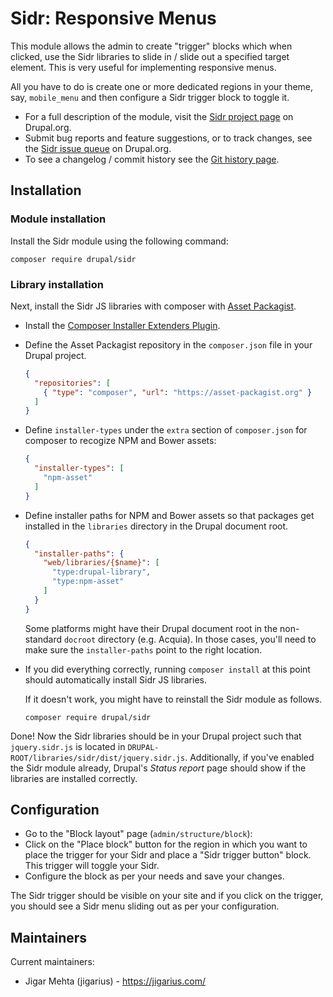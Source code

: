 # Sidr: Responsive Menus

This module allows the admin to create "trigger" blocks which when clicked, use
the Sidr libraries to slide in / slide out a specified target element. This is
very useful for implementing responsive menus.

All you have to do is create one or more dedicated regions in your theme, say,
`mobile_menu` and then configure a Sidr trigger block to toggle it.

  * For a full description of the module, visit the
    [Sidr project page](https://www.drupal.org/project/sidr) on Drupal.org.
  * Submit bug reports and feature suggestions, or to track changes, see the
    [Sidr issue queue](https://www.drupal.org/project/issues/search/sidr) on
    Drupal.org.
  * To see a changelog / commit history see the
    [Git history page](https://git.drupalcode.org/project/sidr/commits).

## Installation

### Module installation

Install the Sidr module using the following command:
  ```
  composer require drupal/sidr
  ```

### Library installation

Next, install the Sidr JS libraries with composer with
[Asset Packagist](https://asset-packagist.org/).

  * Install the [Composer Installer Extenders Plugin](https://github.com/oomphinc/composer-installers-extender).
  * Define the Asset Packagist repository in the `composer.json` file in your
    Drupal project.
    ```json
    {
      "repositories": [
        { "type": "composer", "url": "https://asset-packagist.org" }
      ]
    }
    ```
  * Define `installer-types` under the `extra` section of `composer.json`
    for composer to recogize NPM and Bower assets:
    ```json
    {
      "installer-types": [
        "npm-asset"
      ]
    }
    ```
  * Define installer paths for NPM and Bower assets so that packages get
    installed in the `libraries` directory in the Drupal document root.
    ```json
    {
      "installer-paths": {
        "web/libraries/{$name}": [
          "type:drupal-library",
          "type:npm-asset"
        ]
      }
    }
    ```
    Some platforms might have their Drupal document root in the non-standard
    `docroot` directory (e.g. Acquia). In those cases, you'll need to make
    sure the `installer-paths` point to the right location.
  * If you did everything correctly, running `composer install` at this point
    should automatically install Sidr JS libraries.

    If it doesn't work, you might have to reinstall the Sidr module as follows.
    ```
    composer require drupal/sidr
    ```

Done! Now the Sidr libraries should be in your Drupal project such that
`jquery.sidr.js` is located in `DRUPAL-ROOT/libraries/sidr/dist/jquery.sidr.js`.
Additionally, if you've enabled the Sidr module already, Drupal's *Status
report* page should show if the libraries are installed correctly.

## Configuration

  * Go to the "Block layout" page (`admin/structure/block`):
  * Click on the "Place block" button for the region in which you want to
    place the trigger for your Sidr and place a "Sidr trigger button" block.
    This trigger will toggle your Sidr.
  * Configure the block as per your needs and save your changes.

The Sidr trigger should be visible on your site and if you click on the
trigger, you should see a Sidr menu sliding out as per your configuration.

## Maintainers

Current maintainers:

  * Jigar Mehta (jigarius) - https://jigarius.com/
